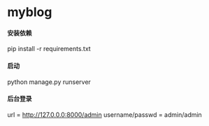 # myblog

#### 安装依赖
pip install -r requirements.txt

#### 启动
python manage.py runserver

#### 后台登录
url = http://127.0.0.0:8000/admin
username/passwd = admin/admin
